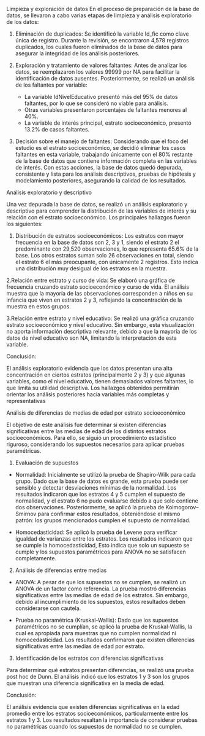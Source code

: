 Limpieza y exploración de datos
En el proceso de preparación de la base de datos, se llevaron a cabo varias etapas de limpieza y análisis exploratorio de los datos:

1. Eliminación de duplicados: Se identificó la variable Id_fic como clave única de registro. Durante la revisión, se encontraron 4,578 registros duplicados, los cuales fueron eliminados de la base de datos para asegurar la integridad de los análisis posteriores.

2. Exploración y tratamiento de valores faltantes: Antes de analizar los datos, se reemplazaron los valores 99999 por NA para facilitar la identificación de datos ausentes. Posteriormente, se realizó un análisis de los faltantes por variable:
	- La variable IdNivelEducativo presentó más del 95% de datos faltantes, por lo que se consideró no viable para análisis.
	- Otras variables presentaron porcentajes de faltantes menores al 40%.
	- La variable de interés principal, estrato socioeconómico, presentó 13.2% de casos faltantes.

3. Decisión sobre el manejo de faltantes: Considerando que el foco del estudio es el estrato socioeconómico, se decidió eliminar los casos faltantes en esta variable, trabajando únicamente con el 80% restante de la base de datos que contiene información completa en las variables de interés.
Con estas acciones, la base de datos quedó depurada, consistente y lista para los análisis descriptivos, pruebas de hipótesis y modelamiento posteriores, asegurando la calidad de los resultados.

Análisis exploratorio y descriptivo

Una vez depurada la base de datos, se realizó un análisis exploratorio y descriptivo para comprender la distribución de las variables de interés y su relación con el estrato socioeconómico. Los principales hallazgos fueron los siguientes:

1. Distribución de estratos socioeconómicos: Los estratos con mayor frecuencia en la base de datos son 2, 3 y 1, siendo el estrato 2 el predominante con 29,520 observaciones, lo que representa 65.6% de la base. Los otros estratos suman solo 26 observaciones en total, siendo el estrato 6 el más preocupante, con únicamente 2 registros. Esto indica una distribución muy desigual de los estratos en la muestra.

2.Relación entre estrato y curso de vida: Se elaboró una gráfica de frecuencia cruzando estrato socioeconómico y curso de vida. El análisis muestra que la mayoría de las observaciones corresponden a niños en su infancia que viven en estratos 2 y 3, reflejando la concentración de la muestra en estos grupos.

3.Relación entre estrato y nivel educativo: Se realizó una gráfica cruzando estrato socioeconómico y nivel educativo. Sin embargo, esta visualización no aporta información descriptiva relevante, debido a que la mayoría de los datos de nivel educativo son NA, limitando la interpretación de esta variable.

Conclusión:

El análisis exploratorio evidencia que los datos presentan una alta concentración en ciertos estratos (principalmente 2 y 3) y que algunas variables, como el nivel educativo, tienen demasiados valores faltantes, lo que limita su utilidad descriptiva. Los hallazgos obtenidos permitirán orientar los análisis posteriores hacia variables más completas y representativas


Análisis de diferencias de medias de edad por estrato socioeconómico

El objetivo de este análisis fue determinar si existen diferencias significativas entre las medias de edad de los distintos estratos socioeconómicos. Para ello, se siguió un procedimiento estadístico riguroso, considerando los supuestos necesarios para aplicar pruebas paramétricas.

1. Evaluación de supuestos

- Normalidad: Inicialmente se utilizó la prueba de Shapiro-Wilk para cada grupo. Dado que la base de datos es grande, esta prueba puede ser sensible y detectar desviaciones mínimas de la normalidad. Los resultados indicaron que los estratos 4 y 5 cumplen el supuesto de normalidad, y el estrato 6 no pudo evaluarse debido a que solo contiene dos observaciones.
Posteriormente, se aplicó la prueba de Kolmogorov–Smirnov para confirmar estos resultados, obteniéndose el mismo patrón: los grupos mencionados cumplen el supuesto de normalidad.

- Homocedasticidad:
Se aplicó la prueba de Levene para verificar igualdad de varianzas entre los estratos. Los resultados indicaron que se cumple la homocedasticidad, Esto indica que solo un supuesto se cumple y los supuestos paramétricos para ANOVA no se satisfacen completamente.


2. Análisis de diferencias entre medias

- ANOVA: A pesar de que los supuestos no se cumplen, se realizó un ANOVA de un factor como referencia. La prueba mostró diferencias significativas entre las medias de edad de los estratos. Sin embargo, debido al incumplimiento de los supuestos, estos resultados deben considerarse con cautela.

- Prueba no paramétrica (Kruskal-Wallis): Dado que los supuestos paramétricos no se cumplían, se aplicó la prueba de Kruskal-Wallis, la cual es apropiada para muestras que no cumplen normalidad ni homocedasticidad. Los resultados confirmaron que existen diferencias significativas entre las medias de edad por estrato.


3. Identificación de los estratos con diferencias significativas

Para determinar qué estratos presentan diferencias, se realizó una prueba post hoc de Dunn. El análisis indicó que los estratos 1 y 3 son los grupos que muestran una diferencia significativa en la media de edad.

Conclusión:

El análisis evidencia que existen diferencias significativas en la edad promedio entre los estratos socioeconómicos, particularmente entre los estratos 1 y 3. Los resultados resaltan la importancia de considerar pruebas no paramétricas cuando los supuestos de normalidad no se cumplen.



